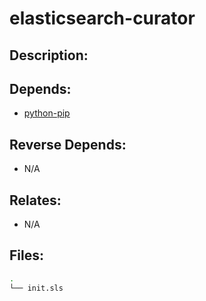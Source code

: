 # elasticsearch-curator

## Description:



## Depends:

  -  [python-pip](/salt/python-pip)

## Reverse Depends:

  -  N/A

## Relates:

  -  N/A

## Files:

```bash
.
└── init.sls
```
